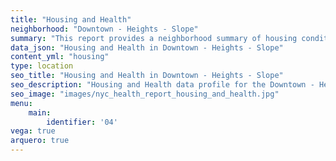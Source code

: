 ```yaml
---
title: "Housing and Health"
neighborhood: "Downtown - Heights - Slope"
summary: "This report provides a neighborhood summary of housing conditions and related health outcomes. It also describes population characteristics that can increase vulnerability to housing hazards."
data_json: "Housing and Health in Downtown - Heights - Slope"
content_yml: "housing"
type: location
seo_title: "Housing and Health in Downtown - Heights - Slope"
seo_description: "Housing and Health data profile for the Downtown - Heights - Slope neighborhood of NYC."
seo_image: "images/nyc_health_report_housing_and_health.jpg"
menu:
    main:
        identifier: '04'
vega: true
arquero: true
---
```


